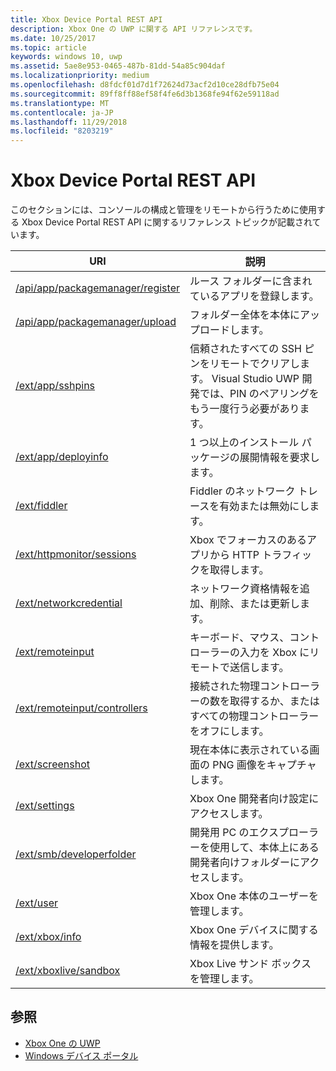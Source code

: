 ```yaml
---
title: Xbox Device Portal REST API
description: Xbox One の UWP に関する API リファレンスです。
ms.date: 10/25/2017
ms.topic: article
keywords: windows 10, uwp
ms.assetid: 5ae8e953-0465-487b-81dd-54a85c904daf
ms.localizationpriority: medium
ms.openlocfilehash: d8fdcf01d7d1f72624d73acf2d10ce28dfb75e04
ms.sourcegitcommit: 89ff8ff88ef58f4fe6d3b1368fe94f62e59118ad
ms.translationtype: MT
ms.contentlocale: ja-JP
ms.lasthandoff: 11/29/2018
ms.locfileid: "8203219"
---
```

# <a name="xbox-device-portal-rest-api"></a>Xbox Device Portal REST API

このセクションには、コンソールの構成と管理をリモートから行うために使用する Xbox Device Portal REST API に関するリファレンス トピックが記載されています。

| URI        | 説明 |
|------------|-------------|
|[/api/app/packagemanager/register](wdp-loose-folder-register-api.md)| ルース フォルダーに含まれているアプリを登録します。 |
|[/api/app/packagemanager/upload](wdp-folder-upload.md)| フォルダー全体を本体にアップロードします。 |
|[/ext/app/sshpins](uwp-sshpins-api.md)| 信頼されたすべての SSH ピンをリモートでクリアします。 Visual Studio UWP 開発では、PIN のペアリングをもう一度行う必要があります。 |
|[/ext/app/deployinfo](uwp-deployinfo-api.md)| 1 つ以上のインストール パッケージの展開情報を要求します。 |
|[/ext/fiddler](wdp-fiddler-api.md)| Fiddler のネットワーク トレースを有効または無効にします。 |
|[/ext/httpmonitor/sessions](wdp-httpMonitor-api.md)| Xbox でフォーカスのあるアプリから HTTP トラフィックを取得します。 |
|[/ext/networkcredential](uwp-networkcredentials-api.md)| ネットワーク資格情報を追加、削除、または更新します。 |
|[/ext/remoteinput](uwp-remoteinput-api.md)| キーボード、マウス、コントローラーの入力を Xbox にリモートで送信します。 |
|[/ext/remoteinput/controllers](uwp-remoteinput-controllers-api.md)| 接続された物理コントローラーの数を取得するか、またはすべての物理コントローラーをオフにします。 |
|[/ext/screenshot](wdp-media-capture-api.md)| 現在本体に表示されている画面の PNG 画像をキャプチャします。 |
|[/ext/settings](wdp-xboxsettings-api.md)| Xbox One 開発者向け設定にアクセスします。 |
|[/ext/smb/developerfolder](wdp-smb-api.md)| 開発用 PC のエクスプローラーを使用して、本体上にある開発者向けフォルダーにアクセスします。 |
|[/ext/user](wdp-user-management.md)| Xbox One 本体のユーザーを管理します。 |
|[/ext/xbox/info](wdp-xboxinfo-api.md)| Xbox One デバイスに関する情報を提供します。 |
|[/ext/xboxlive/sandbox](wdp-sandbox-api.md)| Xbox Live サンド ボックスを管理します。 |

## <a name="see-also"></a>参照

- [Xbox One の UWP](index.md)
- [Windows デバイス ポータル](../debug-test-perf/device-portal.md)